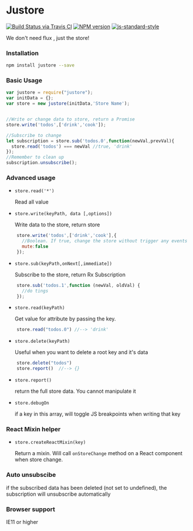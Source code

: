 # Justore

[![Build Status via Travis CI](https://travis-ci.org/regou/justore.svg?branch=master)](https://travis-ci.org/regou/justore)
[![NPM version](https://img.shields.io/npm/v/justore.svg)](https://www.npmjs.com/package/justore)
[![js-standard-style](https://img.shields.io/badge/code%20style-standard-brightgreen.svg)](http://standardjs.com)

We don't need flux , just the store!


### Installation

```sh
npm install justore --save
```

### Basic Usage

```js
var justore = require("justore");
var initData = {};
var store = new justore(initData,'Store Name');


//Write or change data to store, return a Promise
store.write('todos',['drink','cook']);

//Subscribe to change
let subscription = store.sub('todos.0',function(newVal,prevVal){
  store.read('todos') === newVal //true, 'drink'
});
//Remember to clean up
subscription.unsubscribe();
```


### Advanced usage

- `store.read('*')`

	Read all value

- `store.write(keyPath, data [,options])`

    Write data to the store, return store
```js
    store.write('todos',['drink','cook'],{
      //Boolean. If true, change the store without trigger any events
      mute:false
    });
```
        
- `store.sub(keyPath,onNext[,immediate])`

    Subscribe to the store, return Rx Subscription
```js
    store.sub('todos.1',function (newVal, oldVal) {
  	  //do tings
    });
```

- `store.read(keyPath)`

    Get value for attribute by passing the key.
```js
    store.read("todos.0") //--> 'drink'
```

- `store.delete(keyPath)`

    Useful when you want to delete a root key and it's data
```js
    store.delete("todos")
    store.report()  //--> {}
```

- `store.report()`

    return the full store data. You cannot manipulate it
    
- `store.debugOn`
    
   if a key in this array, will toggle JS breakpoints when writing that key



### React Mixin helper
- `store.createReactMixin(key)`
 
    Return a mixin. Will call `onStoreChange` method on a React component when store change.

### Auto unsubscibe

if the subscribed data has been deleted (not set to undefined), the subscription will unsubscribe automatically

### Browser support

IE11 or higher